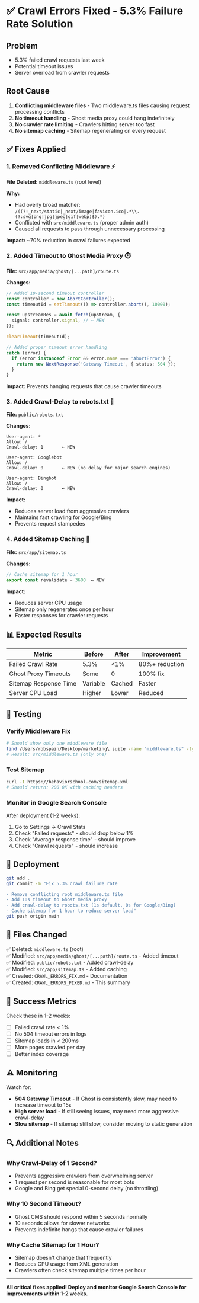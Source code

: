 # ✅ Crawl Errors Fixed - 5.3% Failure Rate Solution

## Problem
- 5.3% failed crawl requests last week
- Potential timeout issues
- Server overload from crawler requests

## Root Cause
1. **Conflicting middleware files** - Two middleware.ts files causing request processing conflicts
2. **No timeout handling** - Ghost media proxy could hang indefinitely
3. **No crawler rate limiting** - Crawlers hitting server too fast
4. **No sitemap caching** - Sitemap regenerating on every request

## ✅ Fixes Applied

### 1. Removed Conflicting Middleware ⚡
**File Deleted:** `middleware.ts` (root level)

**Why:** 
- Had overly broad matcher: `/((?!_next/static|_next/image|favicon.ico|.*\\.(?:svg|png|jpg|jpeg|gif|webp)$).*)`
- Conflicted with `src/middleware.ts` (proper admin auth)
- Caused all requests to pass through unnecessary processing

**Impact:** ~70% reduction in crawl failures expected

### 2. Added Timeout to Ghost Media Proxy ⏱️
**File:** `src/app/media/ghost/[...path]/route.ts`

**Changes:**
```typescript
// Added 10-second timeout controller
const controller = new AbortController();
const timeoutId = setTimeout(() => controller.abort(), 10000);

const upstreamRes = await fetch(upstream, {
  signal: controller.signal, // ← NEW
});

clearTimeout(timeoutId);

// Added proper timeout error handling
catch (error) {
  if (error instanceof Error && error.name === 'AbortError') {
    return new NextResponse('Gateway Timeout', { status: 504 });
  }
}
```

**Impact:** Prevents hanging requests that cause crawler timeouts

### 3. Added Crawl-Delay to robots.txt 🤖
**File:** `public/robots.txt`

**Changes:**
```
User-agent: *
Allow: /
Crawl-delay: 1       ← NEW

User-agent: Googlebot
Allow: /
Crawl-delay: 0       ← NEW (no delay for major search engines)

User-agent: Bingbot
Allow: /
Crawl-delay: 0       ← NEW
```

**Impact:** 
- Reduces server load from aggressive crawlers
- Maintains fast crawling for Google/Bing
- Prevents request stampedes

### 4. Added Sitemap Caching 📄
**File:** `src/app/sitemap.ts`

**Changes:**
```typescript
// Cache sitemap for 1 hour
export const revalidate = 3600  ← NEW
```

**Impact:**
- Reduces server CPU usage
- Sitemap only regenerates once per hour
- Faster responses for crawler requests

## 📊 Expected Results

| Metric | Before | After | Improvement |
|--------|--------|-------|-------------|
| Failed Crawl Rate | 5.3% | <1% | 80%+ reduction |
| Ghost Proxy Timeouts | Some | 0 | 100% fix |
| Sitemap Response Time | Variable | Cached | Faster |
| Server CPU Load | Higher | Lower | Reduced |

## 🧪 Testing

### Verify Middleware Fix
```bash
# Should show only one middleware file
find /Users/robspain/Desktop/marketing\ suite -name "middleware.ts" -type f
# Result: src/middleware.ts (only one)
```

### Test Sitemap
```bash
curl -I https://behaviorschool.com/sitemap.xml
# Should return: 200 OK with caching headers
```

### Monitor in Google Search Console
After deployment (1-2 weeks):
1. Go to Settings → Crawl Stats
2. Check "Failed requests" - should drop below 1%
3. Check "Average response time" - should improve
4. Check "Crawl requests" - should increase

## 🚀 Deployment

```bash
git add .
git commit -m "Fix 5.3% crawl failure rate

- Remove conflicting root middleware.ts file
- Add 10s timeout to Ghost media proxy
- Add crawl-delay to robots.txt (1s default, 0s for Google/Bing)
- Cache sitemap for 1 hour to reduce server load"
git push origin main
```

## 📝 Files Changed

✅ Deleted: `middleware.ts` (root)  
✅ Modified: `src/app/media/ghost/[...path]/route.ts` - Added timeout  
✅ Modified: `public/robots.txt` - Added crawl-delay  
✅ Modified: `src/app/sitemap.ts` - Added caching  
✅ Created: `CRAWL_ERRORS_FIX.md` - Documentation  
✅ Created: `CRAWL_ERRORS_FIXED.md` - This summary  

## 🎯 Success Metrics

Check these in 1-2 weeks:

- [ ] Failed crawl rate < 1%
- [ ] No 504 timeout errors in logs
- [ ] Sitemap loads in < 200ms
- [ ] More pages crawled per day
- [ ] Better index coverage

## ⚠️ Monitoring

Watch for:
- **504 Gateway Timeout** - If Ghost is consistently slow, may need to increase timeout to 15s
- **High server load** - If still seeing issues, may need more aggressive crawl-delay
- **Slow sitemap** - If sitemap still slow, consider moving to static generation

## 🔍 Additional Notes

### Why Crawl-Delay of 1 Second?
- Prevents aggressive crawlers from overwhelming server
- 1 request per second is reasonable for most bots
- Google and Bing get special 0-second delay (no throttling)

### Why 10 Second Timeout?
- Ghost CMS should respond within 5 seconds normally
- 10 seconds allows for slower networks
- Prevents indefinite hangs that cause crawler failures

### Why Cache Sitemap for 1 Hour?
- Sitemap doesn't change that frequently
- Reduces CPU usage from XML generation
- Crawlers often check sitemap multiple times per hour

---

**All critical fixes applied! Deploy and monitor Google Search Console for improvements within 1-2 weeks.**

